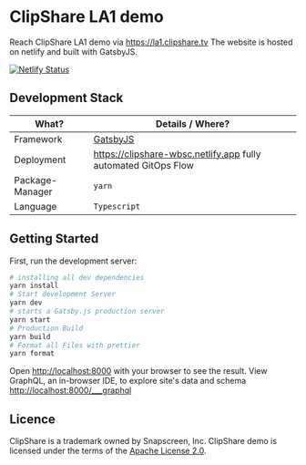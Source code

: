 # ClipShare LA1 demo

Reach ClipShare LA1 demo via https://la1.clipshare.tv
The website is hosted on netlify and built with GatsbyJS.

[![Netlify Status](https://api.netlify.com/api/v1/badges/0e6d167a-149f-44df-8ff4-ce066055cbd1/deploy-status)](https://app.netlify.com/sites/resplendent-cendol-88d067/deploys)

## Development Stack

| What?           | Details / Where?                                                      |
| --------------- | --------------------------------------------------------------------- |
| Framework       | [GatsbyJS](https://www.gatsbyjs.com/)                                 |
| Deployment      | https://clipshare-wbsc.netlify.app fully automated GitOps Flow     |
| Package-Manager | `yarn`                                                                |
| Language        | `Typescript`                                                          |

## Getting Started

First, run the development server:

```bash
# installing all dev dependencies
yarn install
# Start development Server
yarn dev
# starts a Gatsby.js production server
yarn start
# Production Build
yarn build
# Format all Files with prettier
yarn format

```

Open [http://localhost:8000](http://localhost:8000) with your browser to see the result.
View GraphQL, an in-browser IDE, to explore site's data and schema [http://localhost:8000/\_\_\_graphql](http://localhost:8000/___graphql)

## Licence

ClipShare is a trademark owned by Snapscreen, Inc.
ClipShare demo is licensed under the terms of the [Apache License 2.0](LICENSE).
